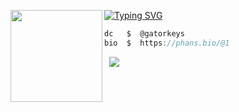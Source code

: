 [![Typing SVG](https://readme-typing-svg.herokuapp.com?font=Roboto+Mono&lines=gatorkeys+%7C+sigma)](https://git.io/typing-svg)
<img align="left" src="https://upload.wikimedia.org/wikipedia/commons/thumb/3/34/Red_star.svg/220px-Red_star.svg.png" width="147"/> 

```csharp
dc   $  @gatorkeys
bio  $  https://phans.bio/@1
```
&zwnj; 
&zwnj; 
![](https://komarev.com/ghpvc/?username=hris69)
